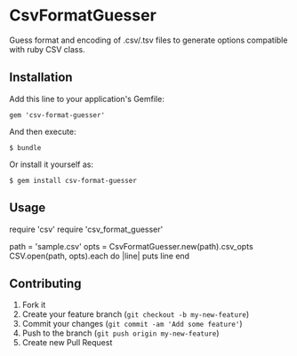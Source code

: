 # CsvFormatGuesser

Guess format and encoding of .csv/.tsv files to generate options compatible with ruby CSV class. 

## Installation

Add this line to your application's Gemfile:

    gem 'csv-format-guesser'

And then execute:

    $ bundle

Or install it yourself as:

    $ gem install csv-format-guesser

## Usage

require 'csv'
require 'csv_format_guesser'

path = 'sample.csv'
opts = CsvFormatGuesser.new(path).csv_opts
CSV.open(path, opts).each do |line|
  puts line
end


## Contributing

1. Fork it
2. Create your feature branch (`git checkout -b my-new-feature`)
3. Commit your changes (`git commit -am 'Add some feature'`)
4. Push to the branch (`git push origin my-new-feature`)
5. Create new Pull Request
